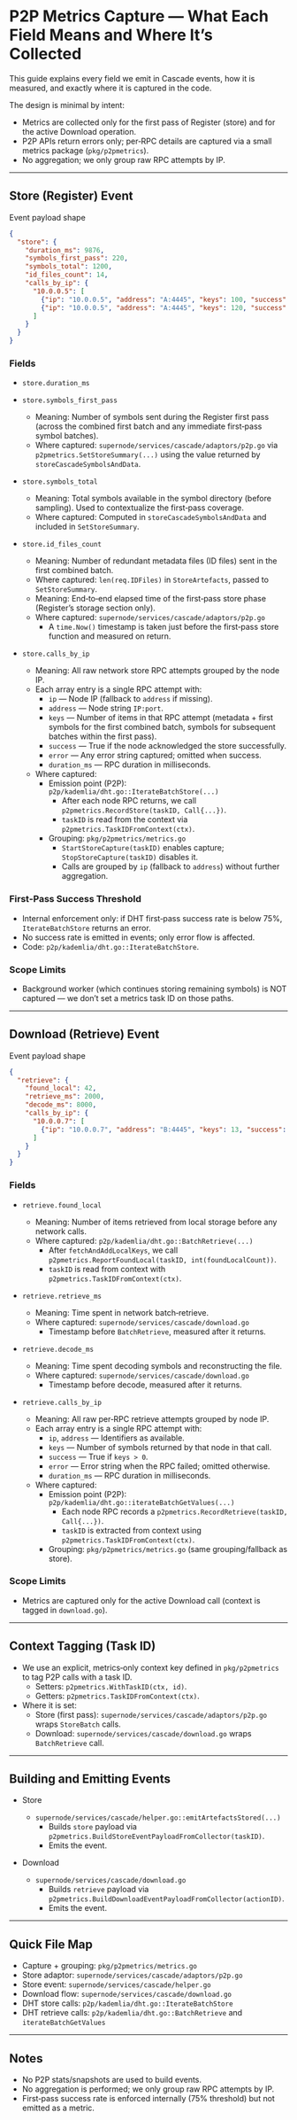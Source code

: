 # P2P Metrics Capture — What Each Field Means and Where It’s Collected

This guide explains every field we emit in Cascade events, how it is measured, and exactly where it is captured in the code.

The design is minimal by intent:
- Metrics are collected only for the first pass of Register (store) and for the active Download operation.
- P2P APIs return errors only; per‑RPC details are captured via a small metrics package (`pkg/p2pmetrics`).
- No aggregation; we only group raw RPC attempts by IP.

---

## Store (Register) Event

Event payload shape

```json
{
  "store": {
    "duration_ms": 9876,
    "symbols_first_pass": 220,
    "symbols_total": 1200,
    "id_files_count": 14,
    "calls_by_ip": {
      "10.0.0.5": [
        {"ip": "10.0.0.5", "address": "A:4445", "keys": 100, "success": true,  "duration_ms": 120},
        {"ip": "10.0.0.5", "address": "A:4445", "keys": 120, "success": false, "error": "timeout", "duration_ms": 300}
      ]
    }
  }
}
```

### Fields

- `store.duration_ms`

- `store.symbols_first_pass`
  - Meaning: Number of symbols sent during the Register first pass (across the combined first batch and any immediate first‑pass symbol batches).
  - Where captured: `supernode/services/cascade/adaptors/p2p.go` via `p2pmetrics.SetStoreSummary(...)` using the value returned by `storeCascadeSymbolsAndData`.

- `store.symbols_total`
  - Meaning: Total symbols available in the symbol directory (before sampling). Used to contextualize the first‑pass coverage.
  - Where captured: Computed in `storeCascadeSymbolsAndData` and included in `SetStoreSummary`.

- `store.id_files_count`
  - Meaning: Number of redundant metadata files (ID files) sent in the first combined batch.
  - Where captured: `len(req.IDFiles)` in `StoreArtefacts`, passed to `SetStoreSummary`.
  - Meaning: End‑to‑end elapsed time of the first‑pass store phase (Register’s storage section only).
  - Where captured: `supernode/services/cascade/adaptors/p2p.go`
    - A `time.Now()` timestamp is taken just before the first‑pass store function and measured on return.

- `store.calls_by_ip`
  - Meaning: All raw network store RPC attempts grouped by the node IP.
  - Each array entry is a single RPC attempt with:
    - `ip` — Node IP (fallback to `address` if missing).
    - `address` — Node string `IP:port`.
    - `keys` — Number of items in that RPC attempt (metadata + first symbols for the first combined batch, symbols for subsequent batches within the first pass).
    - `success` — True if the node acknowledged the store successfully.
    - `error` — Any error string captured; omitted when success.
    - `duration_ms` — RPC duration in milliseconds.
  - Where captured:
    - Emission point (P2P): `p2p/kademlia/dht.go::IterateBatchStore(...)`
      - After each node RPC returns, we call `p2pmetrics.RecordStore(taskID, Call{...})`.
      - `taskID` is read from the context via `p2pmetrics.TaskIDFromContext(ctx)`.
    - Grouping: `pkg/p2pmetrics/metrics.go`
      - `StartStoreCapture(taskID)` enables capture; `StopStoreCapture(taskID)` disables it.
      - Calls are grouped by `ip` (fallback to `address`) without further aggregation.

### First‑Pass Success Threshold

- Internal enforcement only: if DHT first‑pass success rate is below 75%, `IterateBatchStore` returns an error.
- No success rate is emitted in events; only error flow is affected.
- Code: `p2p/kademlia/dht.go::IterateBatchStore`.

### Scope Limits

- Background worker (which continues storing remaining symbols) is NOT captured — we don’t set a metrics task ID on those paths.

---

## Download (Retrieve) Event

Event payload shape

```json
{
  "retrieve": {
    "found_local": 42,
    "retrieve_ms": 2000,
    "decode_ms": 8000,
    "calls_by_ip": {
      "10.0.0.7": [
        {"ip": "10.0.0.7", "address": "B:4445", "keys": 13, "success": true, "duration_ms": 90}
      ]
    }
  }
}
```

### Fields

- `retrieve.found_local`
  - Meaning: Number of items retrieved from local storage before any network calls.
  - Where captured: `p2p/kademlia/dht.go::BatchRetrieve(...)`
    - After `fetchAndAddLocalKeys`, we call `p2pmetrics.ReportFoundLocal(taskID, int(foundLocalCount))`.
    - `taskID` is read from context with `p2pmetrics.TaskIDFromContext(ctx)`.

- `retrieve.retrieve_ms`
  - Meaning: Time spent in network batch‑retrieve.
  - Where captured: `supernode/services/cascade/download.go`
    - Timestamp before `BatchRetrieve`, measured after it returns.

- `retrieve.decode_ms`
  - Meaning: Time spent decoding symbols and reconstructing the file.
  - Where captured: `supernode/services/cascade/download.go`
    - Timestamp before decode, measured after it returns.

- `retrieve.calls_by_ip`
  - Meaning: All raw per‑RPC retrieve attempts grouped by node IP.
  - Each array entry is a single RPC attempt with:
    - `ip`, `address` — Identifiers as available.
    - `keys` — Number of symbols returned by that node in that call.
    - `success` — True if `keys > 0`.
    - `error` — Error string when the RPC failed; omitted otherwise.
    - `duration_ms` — RPC duration in milliseconds.
  - Where captured:
    - Emission point (P2P): `p2p/kademlia/dht.go::iterateBatchGetValues(...)`
      - Each node RPC records a `p2pmetrics.RecordRetrieve(taskID, Call{...})`.
      - `taskID` is extracted from context using `p2pmetrics.TaskIDFromContext(ctx)`.
    - Grouping: `pkg/p2pmetrics/metrics.go` (same grouping/fallback as store).

### Scope Limits

- Metrics are captured only for the active Download call (context is tagged in `download.go`).

---

## Context Tagging (Task ID)

- We use an explicit, metrics‑only context key defined in `pkg/p2pmetrics` to tag P2P calls with a task ID.
  - Setters: `p2pmetrics.WithTaskID(ctx, id)`.
  - Getters: `p2pmetrics.TaskIDFromContext(ctx)`.
- Where it is set:
  - Store (first pass): `supernode/services/cascade/adaptors/p2p.go` wraps `StoreBatch` calls.
  - Download: `supernode/services/cascade/download.go` wraps `BatchRetrieve` call.

---

## Building and Emitting Events

- Store
  - `supernode/services/cascade/helper.go::emitArtefactsStored(...)`
    - Builds `store` payload via `p2pmetrics.BuildStoreEventPayloadFromCollector(taskID)`.
    - Emits the event.

- Download
  - `supernode/services/cascade/download.go`
    - Builds `retrieve` payload via `p2pmetrics.BuildDownloadEventPayloadFromCollector(actionID)`.
    - Emits the event.

---

## Quick File Map

- Capture + grouping: `pkg/p2pmetrics/metrics.go`
- Store adaptor: `supernode/services/cascade/adaptors/p2p.go`
- Store event: `supernode/services/cascade/helper.go`
- Download flow: `supernode/services/cascade/download.go`
- DHT store calls: `p2p/kademlia/dht.go::IterateBatchStore`
- DHT retrieve calls: `p2p/kademlia/dht.go::BatchRetrieve` and `iterateBatchGetValues`

---

## Notes

- No P2P stats/snapshots are used to build events.
- No aggregation is performed; we only group raw RPC attempts by IP.
- First‑pass success rate is enforced internally (75% threshold) but not emitted as a metric.
